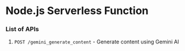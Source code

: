 # Node.js Serverless Function

### List of APIs

1. `POST /gemini_generate_content` - Generate content using Gemini AI